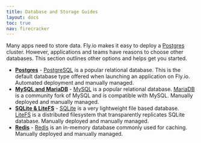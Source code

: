 ```yaml
---
title: Database and Storage Guides
layout: docs
toc: true
nav: firecracker
---
```


Many apps need to store data. Fly.io makes it easy to deploy a [Postgres](/docs/postgres) cluster. However, applications and teams have reasons to choose other databases. This section outlines other options and helps get you started.

- **[Postgres](/docs/postgres)** - [PostgreSQL](https://www.postgresql.org/) is a popular relational database. This is the default database type offered when launching an application on Fly.io. Automated deployment and manually managed.
- **[MySQL and MariaDB](/docs/app-guides/mysql-on-fly/)** - [MySQL](https://www.mysql.com/) is a popular relational database. [MariaDB](https://mariadb.org/) is a community fork of MySQL and is compatible with MySQL. Manually deployed and manually managed.
- **[SQLite & LiteFS](/docs/litefs/)** - [SQLite](https://www.sqlite.org/index.html) is a very lightweight file based database. [LiteFS](/docs/litefs/) is a distributed filesystem that transparently replicates SQLite database. Manually deployed and manually managed.
- **[Redis](/docs/reference/redis/)** - [Redis](https://redis.io/) is an in-memory database commonly used for caching. Manually deployed and manually managed.
